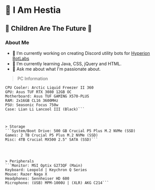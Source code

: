 # 🍷 I Am Hestia
## 🫶 Children Are The Future 🫶

### About Me
- 🔭 I’m currently working on creating Discord utility bots for [Hyperion BotLabs](https://github.com/Hyperion-Bot-Labs)
- 🌱 I’m currently learning Java, CSS, jQuery and HTML.
- 💬 Ask me about what I'm passionate about.

> PC Information
```CPU: AMD Ryzen 7 5800X
CPU Cooler: Arctic Liquid Freezer II 360
GPU: Asus TUF RTX 3080 12GB OC
Motherboard: Asus TUF GAMING X570-PLUS
RAM: 2x16GB CL16 3600MHz
PSU: Seasonic Focus 750w
Case: Lian Li Lancool III (Black)```



> Storage
```System/Boot Drive: 500 GB Crucial P5 Plus M.2 NVMe (SSD)
Games: 2 TB Crucial P5 Plus M.2 NVMe (SSD)
Misc: 4TB Crucial MX500 2.5" SATA (SSD)```




> Peripherals
```Monitor: MSI Optix G273QF (Main)
Keyboard: Leopold | Keychron Q Series
Mouse: Razer Naga X
Headphones: Sennheiser HD 600
Microphone: (USB) MPM-1000U | (XLR) AKG C214```
